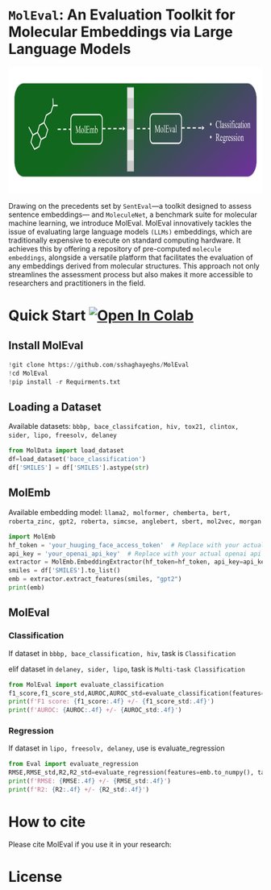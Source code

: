 # `MolEval`: An Evaluation Toolkit for Molecular Embeddings via Large Language Models

<div align="center">
  <img src="misc/MolEval.jpg" width="900" height="250" alt="MolEval Logo">
</div>

Drawing on the precedents set by `SentEval`—a toolkit designed to assess sentence embeddings— and `MoleculeNet`, a benchmark suite for molecular machine learning, we introduce MolEval. MolEval innovatively tackles the issue of evaluating large language models `(LLMs)` embeddings, which are traditionally expensive to execute on standard computing hardware. It achieves this by offering a repository of pre-computed `molecule embeddings`, alongside a versatile platform that facilitates the evaluation of any embeddings derived from molecular structures. This approach not only streamlines the assessment process but also makes it more accessible to researchers and practitioners in the field.
# Quick Start [![Open In Colab](https://colab.research.google.com/assets/colab-badge.svg)](https://colab.research.google.com/drive/1Uk_rhjIFjr-uOu2j4QHntyPwGDaMrfRZ?usp=sharing)

## Install MolEval
```python
!git clone https://github.com/sshaghayeghs/MolEval
!cd MolEval
!pip install -r Requirments.txt
```

## Loading a Dataset
Available datasets: `bbbp, bace_classifcation, hiv, tox21, clintox, sider, lipo, freesolv, delaney`
```python
from MolData import load_dataset
df=load_dataset('bace_classification')
df['SMILES'] = df['SMILES'].astype(str)
```
## MolEmb 
Available embedding model: `llama2, molformer, chemberta, bert, roberta_zinc, gpt2, roberta, simcse, anglebert, sbert, mol2vec, morgan`
```python
import MolEmb
hf_token = 'your_huuging_face_access_token'  # Replace with your actual HF token
api_key = 'your_openai_api_key'  # Replace with your actual openai api key
extractor = MolEmb.EmbeddingExtractor(hf_token=hf_token, api_key=api_key)
smiles = df['SMILES'].to_list()
emb = extractor.extract_features(smiles, "gpt2")
print(emb)
```

## MolEval
### Classification
If dataset in `bbbp, bace_classification, hiv`, task is `Classification`

elif dataset in `delaney, sider, lipo`, task is `Multi-task Classification`
```python
from MolEval import evaluate_classification
f1_score,f1_score_std,AUROC,AUROC_std=evaluate_classification(features=emb.to_numpy(), targets=df.drop(columns=['SMILES']).to_numpy(), n_splits=5, task='Classification')
print(f'F1 score: {f1_score:.4f} +/- {f1_score_std:.4f}')
print(f'AUROC: {AUROC:.4f} +/- {AUROC_std:.4f}')
```

### Regression
If dataset in `lipo, freesolv, delaney`, use is evaluate_regression

```python
from Eval import evaluate_regression
RMSE,RMSE_std,R2,R2_std=evaluate_regression(features=emb.to_numpy(), targets=df.drop(columns=['SMILES']).to_numpy(), n_splits=5)
print(f'RMSE: {RMSE:.4f} +/- {RMSE_std:.4f}')
print(f'R2: {R2:.4f} +/- {R2_std:.4f}')
```
# How to cite
Please cite MolEval if you use it in your research: 

# License




